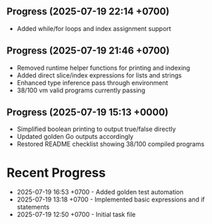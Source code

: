 ## Progress (2025-07-19 22:14 +0700)
- Added while/for loops and index assignment support

## Progress (2025-07-19 21:46 +0700)
- Removed runtime helper functions for printing and indexing
- Added direct slice/index expressions for lists and strings
- Enhanced type inference pass through environment
- 38/100 vm valid programs currently passing

## Progress (2025-07-19 15:13 +0000)
- Simplified boolean printing to output true/false directly
- Updated golden Go outputs accordingly
- Restored README checklist showing 38/100 compiled programs

# Recent Progress
- 2025-07-19 16:53 +0700 - Added golden test automation
- 2025-07-19 13:18 +0700 - Implemented basic expressions and if statements
- 2025-07-19 12:50 +0700 - Initial task file
